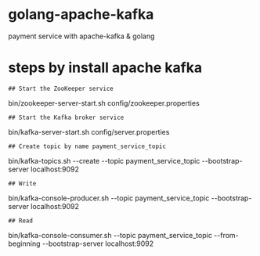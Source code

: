 # golang-apache-kafka
payment service with apache-kafka &amp; golang

# steps by install apache kafka
    ## Start the ZooKeeper service
bin/zookeeper-server-start.sh config/zookeeper.properties

    ## Start the Kafka broker service
bin/kafka-server-start.sh config/server.properties

    ## Create topic by name payment_service_topic
bin/kafka-topics.sh --create --topic payment_service_topic --bootstrap-server localhost:9092

    ## Write
bin/kafka-console-producer.sh --topic payment_service_topic --bootstrap-server localhost:9092

    ## Read
bin/kafka-console-consumer.sh --topic payment_service_topic --from-beginning --bootstrap-server localhost:9092
